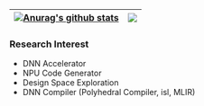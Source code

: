 | <a href="https://github.com/anuraghazra/github-readme-stats"><img align="center" src="https://github-readme-stats.vercel.app/api?username=parkdongho&show_icons=true&include_all_commits=true&theme=buefy&hide_border=true" alt="Anurag's github stats" /></a> | <a href="https://github.com/anuraghazra/github-readme-stats"><img align="center" src="https://github-readme-stats.vercel.app/api/top-langs/?username=parkdongho&layout=compact&theme=buefy&hide_border=true" /></a> |
| ------------- | ------------- | 

### Research Interest
* DNN Accelerator 
* NPU Code Generator
* Design Space Exploration
* DNN Compiler (Polyhedral Compiler, isl, MLIR)
